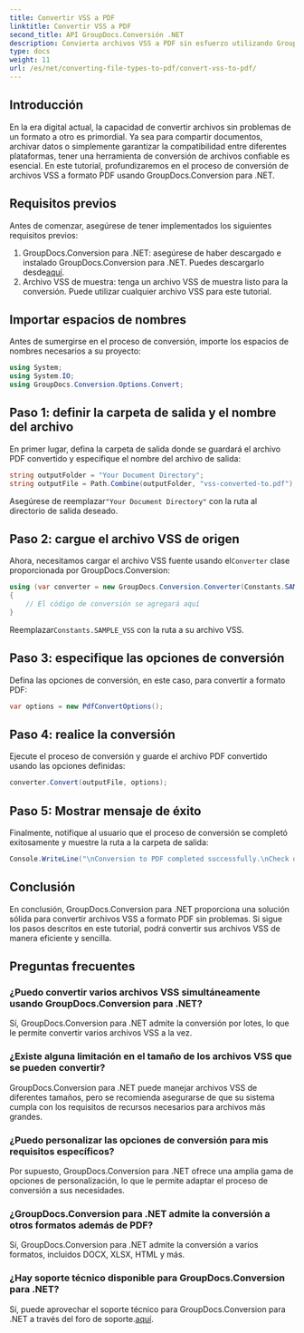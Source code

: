 ```yaml
---
title: Convertir VSS a PDF
linktitle: Convertir VSS a PDF
second_title: API GroupDocs.Conversión .NET
description: Convierta archivos VSS a PDF sin esfuerzo utilizando GroupDocs.Conversion para .NET. Conversión por lotes, opciones personalizables e integración perfecta.
type: docs
weight: 11
url: /es/net/converting-file-types-to-pdf/convert-vss-to-pdf/
---
```

## Introducción
En la era digital actual, la capacidad de convertir archivos sin problemas de un formato a otro es primordial. Ya sea para compartir documentos, archivar datos o simplemente garantizar la compatibilidad entre diferentes plataformas, tener una herramienta de conversión de archivos confiable es esencial. En este tutorial, profundizaremos en el proceso de conversión de archivos VSS a formato PDF usando GroupDocs.Conversion para .NET.
## Requisitos previos
Antes de comenzar, asegúrese de tener implementados los siguientes requisitos previos:
1.  GroupDocs.Conversion para .NET: asegúrese de haber descargado e instalado GroupDocs.Conversion para .NET. Puedes descargarlo desde[aquí](https://releases.groupdocs.com/conversion/net/).
2. Archivo VSS de muestra: tenga un archivo VSS de muestra listo para la conversión. Puede utilizar cualquier archivo VSS para este tutorial.

## Importar espacios de nombres
Antes de sumergirse en el proceso de conversión, importe los espacios de nombres necesarios a su proyecto:
```csharp
using System;
using System.IO;
using GroupDocs.Conversion.Options.Convert;
```
## Paso 1: definir la carpeta de salida y el nombre del archivo
En primer lugar, defina la carpeta de salida donde se guardará el archivo PDF convertido y especifique el nombre del archivo de salida:
```csharp
string outputFolder = "Your Document Directory";
string outputFile = Path.Combine(outputFolder, "vss-converted-to.pdf");
```
 Asegúrese de reemplazar`"Your Document Directory"` con la ruta al directorio de salida deseado.
## Paso 2: cargue el archivo VSS de origen
 Ahora, necesitamos cargar el archivo VSS fuente usando el`Converter` clase proporcionada por GroupDocs.Conversion:
```csharp
using (var converter = new GroupDocs.Conversion.Converter(Constants.SAMPLE_VSS))
{
    // El código de conversión se agregará aquí
}
```
 Reemplazar`Constants.SAMPLE_VSS` con la ruta a su archivo VSS.
## Paso 3: especifique las opciones de conversión
Defina las opciones de conversión, en este caso, para convertir a formato PDF:
```csharp
var options = new PdfConvertOptions();
```
## Paso 4: realice la conversión
Ejecute el proceso de conversión y guarde el archivo PDF convertido usando las opciones definidas:
```csharp
converter.Convert(outputFile, options);
```
## Paso 5: Mostrar mensaje de éxito
Finalmente, notifique al usuario que el proceso de conversión se completó exitosamente y muestre la ruta a la carpeta de salida:
```csharp
Console.WriteLine("\nConversion to PDF completed successfully.\nCheck output in {0}", outputFolder);
```

## Conclusión
En conclusión, GroupDocs.Conversion para .NET proporciona una solución sólida para convertir archivos VSS a formato PDF sin problemas. Si sigue los pasos descritos en este tutorial, podrá convertir sus archivos VSS de manera eficiente y sencilla.
## Preguntas frecuentes
### ¿Puedo convertir varios archivos VSS simultáneamente usando GroupDocs.Conversion para .NET?
Sí, GroupDocs.Conversion para .NET admite la conversión por lotes, lo que le permite convertir varios archivos VSS a la vez.
### ¿Existe alguna limitación en el tamaño de los archivos VSS que se pueden convertir?
GroupDocs.Conversion para .NET puede manejar archivos VSS de diferentes tamaños, pero se recomienda asegurarse de que su sistema cumpla con los requisitos de recursos necesarios para archivos más grandes.
### ¿Puedo personalizar las opciones de conversión para mis requisitos específicos?
Por supuesto, GroupDocs.Conversion para .NET ofrece una amplia gama de opciones de personalización, lo que le permite adaptar el proceso de conversión a sus necesidades.
### ¿GroupDocs.Conversion para .NET admite la conversión a otros formatos además de PDF?
Sí, GroupDocs.Conversion para .NET admite la conversión a varios formatos, incluidos DOCX, XLSX, HTML y más.
### ¿Hay soporte técnico disponible para GroupDocs.Conversion para .NET?
 Sí, puede aprovechar el soporte técnico para GroupDocs.Conversion para .NET a través del foro de soporte.[aquí](https://forum.groupdocs.com/c/conversion/11).